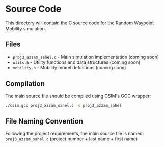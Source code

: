 # Source Code

This directory will contain the C source code for the Random Waypoint Mobility simulation.

## Files

- `proj3_azzam_sahel.c` - Main simulation implementation (coming soon)
- `utils.h` - Utility functions and data structures (coming soon)
- `mobility.h` - Mobility model definitions (coming soon)

## Compilation

The main source file should be compiled using CSIM's GCC wrapper:

```bash
./csim.gcc proj3_azzam_sahel.c -o proj3_azzam_sahel
```

## File Naming Convention

Following the project requirements, the main source file is named:
`proj3_azzam_sahel.c` (project number + last name + first name) 
